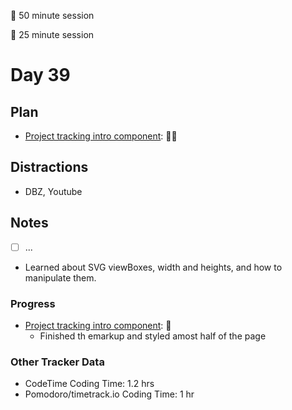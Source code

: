 🍒 50 minute session

🍅 25 minute session

# Day 39

## Plan

-   [Project tracking intro component](https://www.frontendmentor.io/challenges/project-tracking-intro-component-5d289097500fcb331a67d80e): 🍒🍒

## Distractions

-   DBZ, Youtube

## Notes

-   [ ] ...
-   Learned about SVG viewBoxes, width and heights, and how to manipulate them.

### Progress

-   [Project tracking intro component](https://www.frontendmentor.io/challenges/project-tracking-intro-component-5d289097500fcb331a67d80e): 🍒
    -   Finished th emarkup and styled amost half of the page

### Other Tracker Data

-   CodeTime Coding Time: 1.2 hrs
-   Pomodoro/timetrack.io Coding Time: 1 hr
